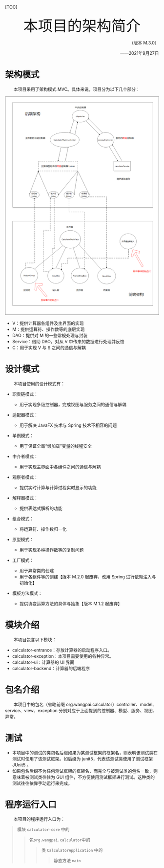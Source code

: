 [TOC]

<div align='center' ><font size='70'>本项目的架构简介</font></div>

<p align="right">（版本 M.3.0）</p>

<p align="right">——2021年9月27日</p>

# 架构模式

&emsp;&emsp;本项目采用了架构模式 MVC。具体来说，项目分为以下几个部分：

![](architecture_introduction_md_img/architecture_diagram.png)

* V：提供计算器各组件及主界面的实现
* M：提供运算符、操作数等的底层实现
* DAO：提供对 M 的一些常规处理与封装
* Service：借助 DAO，对从 V 中传来的数据进行处理并反馈
* C：用于实现 V 与 S 之间的通信与解耦

# 设计模式

&emsp;&emsp;本项目使用的设计模式有：

* 职责链模式：
  - 用于实现多级控制器，完成视图与服务之间的通信与解耦
* 适配器模式：
  - 用于解决 JavaFX 技术与 Spring 技术不相容的问题
* 单例模式：
  * 用于保证全局“懒加载”变量的线程安全
* 中介者模式：
  - 用于实现主界面中各组件之间的通信与解耦
* 观察者模式：
  - 提供实时计算与计算过程实时显示的功能
* 解释器模式：

  + 提供表达式解析的功能
* 组合模式：

  + 将运算符、操作数归一化
* 原型模式：
  * 用于实现多种操作数等的复制问题
* 工厂模式：

  + 用于异常类的创建
  + 用于各组件等的创建【版本 M.2.0 起废弃，改用 Spring 进行依赖注入与初始化】
* 模板方法模式：

  + 提供协变运算方法的具体与抽象【版本 M.1.2 起废弃】

# 模块介绍

&emsp;&emsp;本项目包含以下模块：

* calculator-entrance：存放计算器的启动程序入口。
* calculator-exception：本项目需要使用的各种异常。
* calculator-ui：计算器的 UI 界面
* calculator-backend：计算器的后端程序

# 包名介绍

&emsp;&emsp;本项目中的包名（省略前缀 org.wangpai.calculator）controller、model、service、view、exception 分别对应于上面提到的控制器、模型、服务、视图、异常。

# 测试

* 本项目中的测试的类包名后缀如果为某测试框架的框架名，则表明该测试类在测试时使用了该测试框架。如后缀为 junit5，代表该测试类使用了测试框架 JUnit5 。
* 如果包名后缀不为任何测试框架的框架名，而完全与被测试类的包名一致，则意味着被测试类往往为 GUI 组件，不方便使用测试框架进行测试。这种类的测试往往依靠手动运行来完成。

# 程序运行入口

&emsp;&emsp;本项目的程序运行入口为：

>  模块 `calculator-core` 中的
>
> > 包`org.wangpai.calculator`中的
> >
> > > 类 `CalculatorApplication` 中的
> > >
> > > > 静态方法 `main`



















